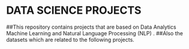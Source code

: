 # DATA SCIENCE PROJECTS

##This repository contains projects that are based on Data Analytics Machine Learning and Natural Language Processing (NLP) .
##Also the datasets which are related to the following projects. 
